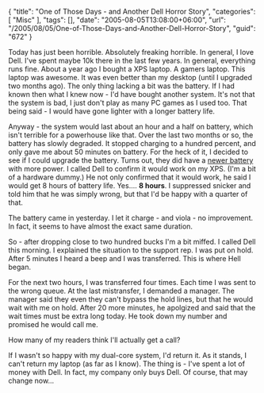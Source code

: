 {
	"title": "One of Those Days - and Another Dell Horror Story",
	"categories": [
		"Misc"
	],
	"tags": [],
	"date": "2005-08-05T13:08:00+06:00",
	"url": "/2005/08/05/One-of-Those-Days-and-Another-Dell-Horror-Story",
	"guid": "672"
}

Today has just been horrible. Absolutely freaking horrible. In general, I love Dell. I've spent maybe 10k there in the last few years. In general, everything runs fine. About a year ago I bought a XPS laptop. A gamers laptop. This laptop was awesome. It was even better than my desktop (until I upgraded two months ago). The only thing lacking a bit was the battery. If I had known then what I knew now - I'd have bought another system. It's not that the system is bad, I just don't play as many PC games as I used too. That being said - I would have gone lighter with a longer battery life.

Anyway - the system would last about an hour and a half on battery, which isn't terrible for a powerhouse like that. Over the last two months or so, the battery has slowly degraded. It stopped charging to a hundred percent, and only gave me about 50 minutes on battery. For the heck of it, I decided to see if I could upgrade the battery. Turns out, they did have a <a href="http://accessories.us.dell.com/sna/ProductDetail.aspx?sku=312-0273&icompatid=166537&c=us&l=en&cs=19&page=dellitemsproductlisting.aspx">newer battery</a> with more power. I called Dell to confirm it would work on my XPS. (I'm a bit of a hardware dummy.) He not only confirmed that it would work, he said I would get 8 hours of battery life. Yes.... <b>8 hours</b>. I suppressed snicker and told him that he was simply wrong, but that I'd be happy with a quarter of that. 

The battery came in yesterday. I let it charge - and viola - no improvement. In fact, it seems to have almost the exact same duration.

So - after dropping close to two hundred bucks I'm a bit miffed. I called Dell this morning. I explained the situation to the support rep. I was put on hold. After 5 minutes I heard a beep and I was transferred. This is where Hell began.

For the next two hours, I was transferred four times. Each time I was sent to the wrong queue. At the last mistransfer, I demanded a manager. The manager said they even they can't bypass the hold lines, but that he would wait with me on hold. After 20 more minutes, he apolgized and said that the wait times must be extra long today. He took down my number and promised he would call me.

How many of my readers think I'll actually get a call?

If I wasn't so happy with my dual-core system, I'd return it. As it stands, I can't return my laptop (as far as I know). The thing is - I've spent a lot of money with Dell. In fact, my company only buys Dell. Of course, that may change now...